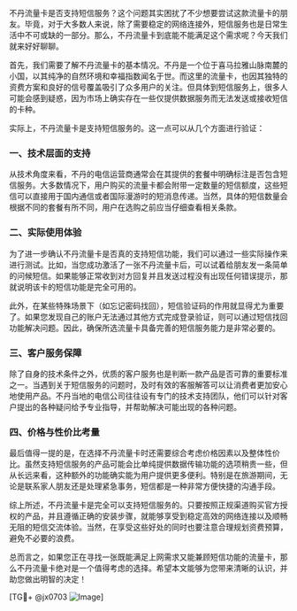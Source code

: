 不丹流量卡是否支持短信服务？这个问题其实困扰了不少想要尝试这款流量卡的朋友。毕竟，对于大多数人来说，除了需要稳定的网络连接外，短信服务也是日常生活中不可或缺的一部分。那么，不丹流量卡到底能不能满足这个需求呢？今天我们就来好好聊聊。

首先，我们需要了解不丹流量卡的基本情况。不丹是一个位于喜马拉雅山脉南麓的小国，以其纯净的自然环境和幸福指数闻名于世。而这里的流量卡，也因其独特的资费方案和良好的信号覆盖吸引了众多用户的关注。但具体到短信服务上，很多人可能会感到疑惑，因为市场上确实存在一些仅提供数据服务而无法发送或接收短信的卡种。

实际上，不丹流量卡是支持短信服务的。这一点可以从几个方面进行验证：

### 一、技术层面的支持

从技术角度来看，不丹的电信运营商通常会在其提供的套餐中明确标注是否包含短信服务。大多数情况下，用户购买的流量卡都会附带一定数量的短信额度，这些短信可以直接用于国内通信或者国际漫游时的短消息传递。当然，具体的短信数量会根据不同的套餐有所不同，用户在选购之前应当仔细查看相关条款。

### 二、实际使用体验

为了进一步确认不丹流量卡是否真的支持短信功能，我们可以通过一些实际操作来进行测试。比如，当您成功激活了一张不丹流量卡后，可以试着给朋友发一条简单的问候短信。如果能够正常收到对方回复并且发送过程没有出现任何错误提示，那就说明该卡的短信功能是完全可用的。

此外，在某些特殊场景下（如忘记密码找回），短信验证码的作用就显得尤为重要了。如果您发现自己的账户无法通过其他方式完成登录验证，则可以通过短信找回功能解决问题。因此，确保所选流量卡具备完善的短信服务能力是非常必要的。

### 三、客户服务保障

除了自身的技术条件之外，优质的客户服务也是判断一款产品是否可靠的重要标准之一。当遇到关于短信服务的问题时，及时有效的客服解答可以让消费者更加安心地使用产品。不丹当地的电信公司往往设有专门的技术支持团队，他们可以针对客户提出的各种疑问给予专业指导，并帮助解决可能出现的各种问题。

### 四、价格与性价比考量

最后值得一提的是，在选择不丹流量卡时还需要综合考虑价格因素以及整体性价比。虽然支持短信服务的产品可能会比单纯提供数据传输功能的选项稍贵一些，但从长远来看，这种额外的功能确实能为用户提供更多便利。特别是在旅游期间，无论是联系家人朋友还是处理紧急事务，短信都是一种非常方便快捷的沟通手段。

综上所述，不丹流量卡是完全可以支持短信服务的。只要按照正规渠道购买官方授权的产品，并且遵循正确的安装步骤，就能够享受到稳定高效的网络连接以及顺畅无阻的短信交流体验。当然，在享受这些好处的同时也要注意合理规划资费预算，避免不必要的浪费。

总而言之，如果您正在寻找一张既能满足上网需求又能兼顾短信功能的流量卡，那么不丹流量卡绝对是一个值得考虑的选择。希望本文能够为您带来清晰的认识，并助您做出明智的决定！

[TG💪+ @jx0703 ![Image](https://github.com/user-attachments/assets/dbca1d08-cadb-493c-b0ec-ad6f7a83f270)]